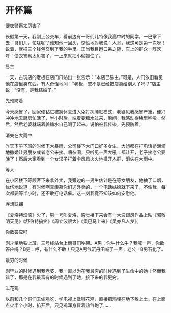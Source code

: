 # 开怀篇

便衣警察太厉害了 

长假第一天，我刚上公交车，看前边有一哥们儿特像我高中时的同学，一巴掌下去：哥们儿，忙啥呢？谁知他一回头，惊慌地对我说：大哥，我这可是第一次呀！说着，就把三个钱包交到了我的手里。正当我目瞪口呆之际，车上的群众一阵欢呼：便衣警察太厉害了，一上来就把小偷抓住了。 

易主 

一天，古玩店的老板在店门口贴出一张告示：“本店已易主。”可是，人们依旧看见他在店里卖东西。有人奇怪地问：“老板，您不是已经把店卖给别人了吗？”店主说：“没有，是我结婚了。” 

先预防着 

今天感冒了，回家便钻进被窝休息进入免打扰睡眠模式，老婆见我感冒严重，便兴冲冲地去厨房忙活了，半小时后，端着姜糖水过来，瞬间，我感动得稀里哗啦。然后，然后老婆就端着姜糖水自己喝了起来。说怕被我传染，先预防着。 

消失在大雨中 

昨天下午下班的时候下大暴雨，公司楼下大门口好多女生、大姐都在打电话娇滴滴地撒娇让男朋友或者老公来接。嘈杂间，只听见一声大吼：都让开，老子接老公要晚了！然后大家看到一个女汉子打着伞风风火火地推开人群，消失在大雨中。 

等人 

在小区楼下等顾客下来拿外卖，我旁边的一男生估计是在等女朋友，他抽了口烟，忧伤地说道：有时候啊真羡慕你们送外卖的，一个电话姑娘就下来了，不像我，每次都要等半小时，还不敢打电话催。这一刻我竟不知该如何安慰他。 

浮想联翩 

《夏洛特烦恼》火了，男一号叫夏洛，感觉接下来会有一大波跟风作品上映《郭敬明天见》《舒伯特搞笑》《周立波很大》《奥巴马上来》《吴亦凡人梦》。 

你敢答应吗 

刚才坐地铁上班，三号线站台上俩哥们吵架。A男：你牛什么牛？我喊一声，你敢答应吗？B男：哼，有什么不敢！只见A男气沉丹田喊了一声：老公！B男石化了。 

最穷的时候 

刚毕业的时候遇到我老婆，我一直以为在我最穷的时候遇到了生命中的她！然而我错了，那是在我最富有的时候遇到了她，接下来的我更穷。 

叫花鸡 

以前和几个哥们去偷鸡吃，学电视上做叫花鸡，直接把鸡埋在地下敷上土，在上面点火半个小时，扒开后，只见鸡浑身冒着热气跑了……